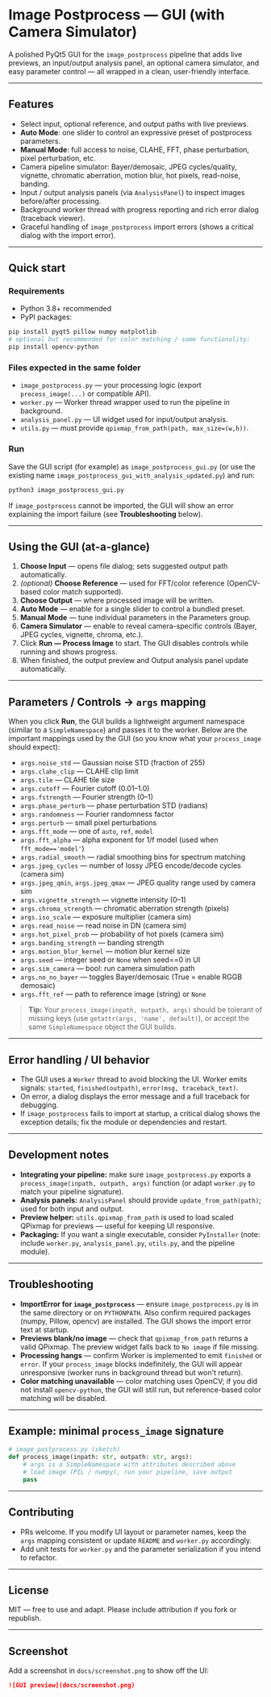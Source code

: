 # Image Postprocess — GUI (with Camera Simulator)

A polished PyQt5 GUI for the `image_postprocess` pipeline that adds live previews, an input/output analysis panel, an optional camera simulator, and easy parameter control — all wrapped in a clean, user-friendly interface.

---

## Features
- Select input, optional reference, and output paths with live previews.  
- **Auto Mode**: one slider to control an expressive preset of postprocess parameters.  
- **Manual Mode**: full access to noise, CLAHE, FFT, phase perturbation, pixel perturbation, etc.  
- Camera pipeline simulator: Bayer/demosaic, JPEG cycles/quality, vignette, chromatic aberration, motion blur, hot pixels, read-noise, banding.  
- Input / output analysis panels (via `AnalysisPanel`) to inspect images before/after processing.  
- Background worker thread with progress reporting and rich error dialog (traceback viewer).  
- Graceful handling of `image_postprocess` import errors (shows a critical dialog with the import error).

---

## Quick start

### Requirements
- Python 3.8+ recommended  
- PyPI packages:
```bash
pip install pyqt5 pillow numpy matplotlib
# optional but recommended for color matching / some functionality:
pip install opencv-python
```

### Files expected in the same folder
- `image_postprocess.py` — your processing logic (export `process_image(...)` or compatible API).  
- `worker.py` — Worker thread wrapper used to run the pipeline in background.  
- `analysis_panel.py` — UI widget used for input/output analysis.  
- `utils.py` — must provide `qpixmap_from_path(path, max_size=(w,h))`.

### Run
Save the GUI script (for example) as `image_postprocess_gui.py` (or use the existing name `image_postprocess_gui_with_analysis_updated.py`) and run:

```bash
python3 image_postprocess_gui.py
```

If `image_postprocess` cannot be imported, the GUI will show an error explaining the import failure (see **Troubleshooting** below).

---

## Using the GUI (at-a-glance)
1. **Choose Input** — opens file dialog; sets suggested output path automatically.  
2. *(optional)* **Choose Reference** — used for FFT/color reference (OpenCV-based color match supported).  
3. **Choose Output** — where processed image will be written.  
4. **Auto Mode** — enable for a single slider to control a bundled preset.  
5. **Manual Mode** — tune individual parameters in the Parameters group.  
6. **Camera Simulator** — enable to reveal camera-specific controls (Bayer, JPEG cycles, vignette, chroma, etc.).  
7. Click **Run — Process Image** to start. The GUI disables controls while running and shows progress.  
8. When finished, the output preview and Output analysis panel update automatically.

---

## Parameters / Controls → `args` mapping

When you click **Run**, the GUI builds a lightweight argument namespace (similar to a `SimpleNamespace`) and passes it to the worker. Below are the important mappings used by the GUI (so you know what your `process_image` should expect):

- `args.noise_std` — Gaussian noise STD (fraction of 255)  
- `args.clahe_clip` — CLAHE clip limit  
- `args.tile` — CLAHE tile size  
- `args.cutoff` — Fourier cutoff (0.01–1.0)  
- `args.fstrength` — Fourier strength (0–1)  
- `args.phase_perturb` — phase perturbation STD (radians)  
- `args.randomness` — Fourier randomness factor  
- `args.perturb` — small pixel perturbations  
- `args.fft_mode` — one of `auto`, `ref`, `model`  
- `args.fft_alpha` — alpha exponent for 1/f model (used when `fft_mode=='model'`)  
- `args.radial_smooth` — radial smoothing bins for spectrum matching  
- `args.jpeg_cycles` — number of lossy JPEG encode/decode cycles (camera sim)  
- `args.jpeg_qmin`, `args.jpeg_qmax` — JPEG quality range used by camera sim  
- `args.vignette_strength` — vignette intensity (0–1)  
- `args.chroma_strength` — chromatic aberration strength (pixels)  
- `args.iso_scale` — exposure multiplier (camera sim)  
- `args.read_noise` — read noise in DN (camera sim)  
- `args.hot_pixel_prob` — probability of hot pixels (camera sim)  
- `args.banding_strength` — banding strength  
- `args.motion_blur_kernel` — motion blur kernel size  
- `args.seed` — integer seed or `None` when seed==0 in UI  
- `args.sim_camera` — bool: run camera simulation path  
- `args.no_no_bayer` — toggles Bayer/demosaic (True = enable RGGB demosaic)  
- `args.fft_ref` — path to reference image (string) or `None`

> **Tip:** Your `process_image(inpath, outpath, args)` should be tolerant of missing keys (use `getattr(args, 'name', default)`), or accept the same `SimpleNamespace` object the GUI builds.

---

## Error handling / UI behavior
- The GUI uses a `Worker` thread to avoid blocking the UI. Worker emits signals: `started`, `finished(outpath)`, `error(msg, traceback_text)`.  
- On error, a dialog displays the error message and a full traceback for debugging.  
- If `image_postprocess` fails to import at startup, a critical dialog shows the exception details; fix the module or dependencies and restart.

---

## Development notes
- **Integrating your pipeline:** make sure `image_postprocess.py` exports a `process_image(inpath, outpath, args)` function (or adapt `worker.py` to match your pipeline signature).  
- **Analysis panels:** `AnalysisPanel` should provide `update_from_path(path)`; used for both input and output.  
- **Preview helper:** `utils.qpixmap_from_path` is used to load scaled QPixmap for previews — useful for keeping UI responsive.
- **Packaging:** If you want a single executable, consider `PyInstaller` (note: include `worker.py`, `analysis_panel.py`, `utils.py`, and the pipeline module).

---

## Troubleshooting
- **ImportError for `image_postprocess`** — ensure `image_postprocess.py` is in the same directory or on `PYTHONPATH`. Also confirm required packages (numpy, Pillow, opencv) are installed. The GUI shows the import error text at startup.  
- **Previews blank/no image** — check that `qpixmap_from_path` returns a valid QPixmap. The preview widget falls back to `No image` if file missing.  
- **Processing hangs** — confirm Worker is implemented to emit `finished` or `error`. If your `process_image` blocks indefinitely, the GUI will appear unresponsive (worker runs in background thread but won't return).  
- **Color matching unavailable** — color matching uses OpenCV; if you did not install `opencv-python`, the GUI will still run, but reference-based color matching will be disabled.

---

## Example: minimal `process_image` signature
```python
# image_postprocess.py (sketch)
def process_image(inpath: str, outpath: str, args):
    # args is a SimpleNamespace with attributes described above
    # load image (PIL / numpy), run your pipeline, save output
    pass
```

---

## Contributing
- PRs welcome. If you modify UI layout or parameter names, keep the `args` mapping consistent or update `README` and `worker.py` accordingly.  
- Add unit tests for `worker.py` and the parameter serialization if you intend to refactor.

---

## License
MIT — free to use and adapt. Please include attribution if you fork or republish.

---

## Screenshot
Add a screenshot in `docs/screenshot.png` to show off the UI:

```markdown
![GUI preview](docs/screenshot.png)
```
